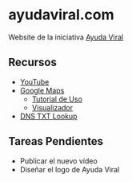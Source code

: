 # ayudaviral.com
Website de la iniciativa [Ayuda Viral](https://ayudaviral.com)

## Recursos

* [YouTube](https://studio.youtube.com/channel/UCpLB8xaPPJuYoWmhEhtf1sA/videos)
* [Google Maps](https://www.google.com/maps/d/)
    * [Tutorial de Uso](https://www.google.com/earth/outreach/learn/visualize-your-data-on-a-custom-map-using-google-my-maps)
    * [Visualizador](https://www.google.com/maps/d/viewer?mid=1zlVQ7-0LT9ukMjhu00NAaiT8oXHxXVcg)
* [DNS TXT Lookup](https://dnslookup.online/txt.html)

## Tareas Pendientes

* Publicar el nuevo vídeo
* Diseñar el logo de Ayuda Viral

